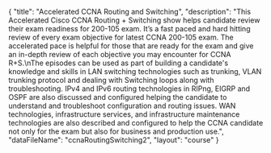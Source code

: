 {
	"title": "Accelerated CCNA Routing and Switching",
	"description": "This Accelerated Cisco CCNA Routing + Switching show helps candidate review their exam readiness for 200-105 exam.  It’s a fast paced and hard hitting review of every exam objective for latest CCNA 200-105 exam. The accelerated pace is helpful for those that are ready for the exam and give an in-depth review of each objective you may encounter for CCNA R+S.\nThe episodes can be used as part of building a candidate's knowledge and skills in LAN switching technologies such as trunking, VLAN trunking protocol and dealing with Switching loops along with troubleshooting. IPv4 and IPv6 routing technologies in RIPng, EIGRP and OSPF are also discussed and configured helping the candidate to understand and troubleshoot configuration and routing issues. WAN technologies, infrastructure services, and infrastructure maintenance technologies are also described and configured to help the CCNA candidate not only for the exam but also for business and production use.",
	"dataFileName": "ccnaRoutingSwitching2",
	"layout": "course"
}